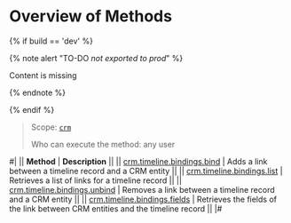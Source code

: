 # Overview of Methods

{% if build == 'dev' %}

{% note alert "TO-DO _not exported to prod_" %}

Content is missing

{% endnote %}

{% endif %}

> Scope: [`crm`](../../../scopes/permissions.md)
>
> Who can execute the method: any user

#|
|| **Method** | **Description** ||
|| [crm.timeline.bindings.bind](./crm-timeline-bindings-bind.md) | Adds a link between a timeline record and a CRM entity ||
|| [crm.timeline.bindings.list](./crm-timeline-bindings-list.md) | Retrieves a list of links for a timeline record ||
|| [crm.timeline.bindings.unbind](./crm-timeline-bindings-unbind.md) | Removes a link between a timeline record and a CRM entity ||
|| [crm.timeline.bindings.fields](./crm-timeline-bindings-fields.md) | Retrieves the fields of the link between CRM entities and the timeline record ||
|#